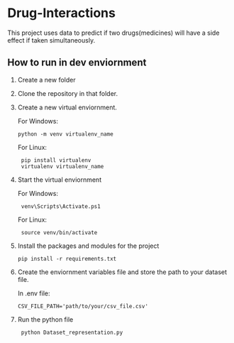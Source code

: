 # Drug-Interactions

This project uses data to predict if two drugs(medicines) will have a side effect if taken simultaneously.

## How to run in dev enviornment

1. Create a new folder

2. Clone the repository in that folder.

3. Create a new virtual enviornment.

   For Windows:
     
       python -m venv virtualenv_name
   
   For Linux:
   
        pip install virtualenv
        virtualenv virtualenv_name
4. Start the virtual enviornment

   For Windows:

        venv\Scripts\Activate.ps1
        
   For Linux:

        source venv/bin/activate
   
5. Install the packages and modules for the project

       pip install -r requirements.txt

6. Create the enviornment variables file and store the path to your dataset file.

   In .env file:

       CSV_FILE_PATH='path/to/your/csv_file.csv'


7. Run the python file

        python Dataset_representation.py
   
